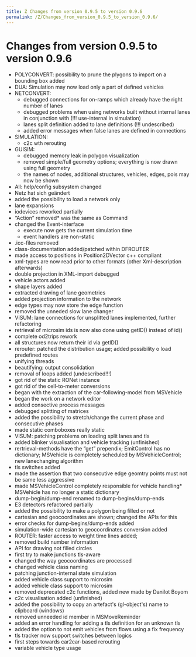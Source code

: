 ```yaml
---
title: Z Changes from version 0.9.5 to version 0.9.6
permalink: /Z/Changes_from_version_0.9.5_to_version_0.9.6/
---
```


Changes from version 0.9.5 to version 0.9.6
===========================================

-   POLYCONVERT: possibility to prune the plygons to import on a bounding box added
-   DUA: Simulation may now load only a part of defined vehicles
-   NETCONVERT:
    -   debugged connections for on-ramps which already have the right number of lanes
    -   debugged problems when using networks built without internal lanes in conjunction with (!!! use-internal in simulation)
    -   lanes split definition added to lane definitions (!!! undescribed)
    -   added error messages when false lanes are defined in connections
-   SIMULATION:
    -   c2c wth rerouting
-   GUISIM:
    -   debugged memory leak in polygon visualization
    -   removed simple/full geometry options; everything is now drawn using full geometry
    -   the names of nodes, additional structures, vehicles, edges, pois may now be shown
-   All: help/config subsystem changed
-   Netz hat sich geändert
-   added the possibility to load a network only
-   lane expansions
-   iodevices reworked partially
-   “Action” removed\* was the same as Command
-   changed the Event-interface
    -   execute now gets the current simulation time
    -   event handlers are non-static
-   .icc-files removed
-   class-documentation added/patched within DFROUTER
-   made access to positions in Position2DVector c++ compliant
-   xml-types are now read prior to other formats (other Xml-description afterwards)
-   double projection in XML-import debugged
-   vehicle actors added
-   shape layers added
-   extracted drawing of lane geometries
-   added projection information to the network
-   edge types may now store the edge function
-   removed the unneded slow lane changer
-   VISUM: lane connections for unsplitted lanes implemented, further refactoring
-   retrieval of microsim ids is now also done using getID() instead of id()
-   complete od2trips rework
-   all structures now return their id via getID()
-   rerouter: patched the distribution usage; added possibility o load predefined routes
-   unifying threads
-   beautifying: output consolidation
-   removal of loops added (undescribed!!!)
-   got rid of the static RONet instance
-   got rid of the cell-to-meter conversions
-   began with the extraction of the car-following-model from MSVehicle
-   began the work on a network editor
-   added consective process messages
-   debugged splitting of matrices
-   added the possibility to stretch/change the current phase and consecutive phases
-   made static comboboxes really static
-   VISUM: patching problems on loading split lanes and tls
-   added blinker visualisation and vehicle tracking (unfinished)
-   rertrieval-methods have the “get” prependix; EmitControl has no dictionary; MSVehicle is completely scheduled by MSVehicleControl; new lanechanging algorithm
-   tls switches added
-   made the assertion that two consecutive edge geomtry points must not be same less aggressive
-   made MSVehicleControl completely responsible for vehicle handling\* MSVehicle has no longer a static dictionary
-   dump-begin/dump-end renamed to dump-begins/dump-ends
-   E3 detectors refactored partially
-   added the possibility to make a polygon being filled or not
-   cartesian and geocoordinates are shown; changed the APIs for this
-   error checks for dump-begins/dump-ends added
-   simulation-wide cartesian to geocoordinates conversion added
-   ROUTER: faster access to weight time lines added;
-   removed build number information
-   API for drawing not filled circles
-   first try to make junctions tls-aware
-   changed the way geocoordinates are processed
-   changed vehicle class naming
-   patching junction-internal state simulation
-   added vehicle class support to microsim
-   added vehicle class support to microsim
-   removed deprecated c2c functions, added new made by Danilot Boyom
-   c2c visualisation added (unfinished)
-   added the possibility to copy an artefact's (gl-object's) name to clipboard (windows)
-   removed unneeded id member in MSMoveReminder
-   added an error handling for adding a tls definition for an unknown tls
-   added the option to not emit vehicles from flows using a fix frequency
-   tls tracker now support switches between logics
-   first steps towards car2car-based rerouting
-   variable vehicle type usage
